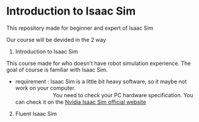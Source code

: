 # Introduction to Isaac Sim

This repository made for beginner and expert of Isaac Sim

Our course will be devided in the 2 way

1. Introduction to Isaac Sim

This course made for who doesn't have robot simulation experience.
The goal of course is familiar with Isaac Sim.

  * requirement : Isaac Sim is a little bit heavy software, so it maybe not work on your computer. <br>
    　　　　　　　You need to check your PC hardware specification. You can check  it on the [Nvidia Isaac Sim official website](https://docs.omniverse.nvidia.com/isaacsim/latest/installation/requirements.html)


2. Fluent Isaac Sim
